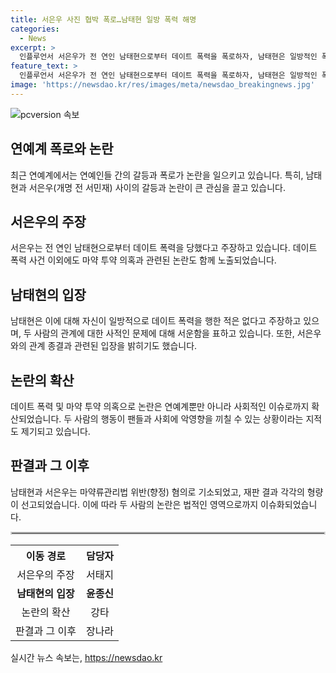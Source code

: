 ```yaml
---
title: 서은우 사진 협박 폭로…남태현 일방 폭력 해명
categories:
  - News
excerpt: >
  인플루언서 서은우가 전 연인 남태현으로부터 데이트 폭력을 폭로하자, 남태현은 일방적인 폭력 주장을 부인하고 것에 대한 해명글을 인스타그램에 게재했다. 서은우는 남태현의 데이트 폭력과 물리적 폭력을 주장하며 공개했고, 이에 대한 재판 결과도 있었다. 두 사람은 마약 투약 혐의로도 논란이 있었으며, 재판부는 그들의 행동이 사회에 부정적 영향을 줄 수 있다고 판시했다. ※CBS노컷뉴스 제보 : jebo@cbs.co.kr, 카카오톡 : @노컷뉴스, 사이트 : https://url.kr/b71afn
feature_text: >
  인플루언서 서은우가 전 연인 남태현으로부터 데이트 폭력을 폭로하자, 남태현은 일방적인 폭력 주장을 부인하고 것에 대한 해명글을 인스타그램에 게재했다. 서은우는 남태현의 데이트 폭력과 물리적 폭력을 주장하며 공개했고, 이에 대한 재판 결과도 있었다. 두 사람은 마약 투약 혐의로도 논란이 있었으며, 재판부는 그들의 행동이 사회에 부정적 영향을 줄 수 있다고 판시했다. ※CBS노컷뉴스 제보 : jebo@cbs.co.kr, 카카오톡 : @노컷뉴스, 사이트 : https://url.kr/b71afn
image: 'https://newsdao.kr/res/images/meta/newsdao_breakingnews.jpg'
---
```


<p><img src="https://newsdao.kr/res/images/meta/newsdao_breakingnews.jpg" alt="pcversion 속보" /></p>

<h2 data-ke-size="size26">연예계 폭로와 논란</h2>

<p data-ke-size="size16">최근 연예계에서는 연예인들 간의 갈등과 폭로가 논란을 일으키고 있습니다. 특히, 남태현과 서은우(개명 전 서민재) 사이의 갈등과 논란이 큰 관심을 끌고 있습니다.</p>

<h2 data-ke-size="size26">서은우의 주장</h2>

<p data-ke-size="size16">서은우는 전 연인 남태현으로부터 데이트 폭력을 당했다고 주장하고 있습니다. 데이트 폭력 사건 이외에도 마약 투약 의혹과 관련된 논란도 함께 노출되었습니다.</p>

<h2 data-ke-size="size26">남태현의 입장</h2>

<p data-ke-size="size16">남태현은 이에 대해 자신이 일방적으로 데이트 폭력을 행한 적은 없다고 주장하고 있으며, 두 사람의 관계에 대한 사적인 문제에 대해 서운함을 표하고 있습니다. 또한, 서은우와의 관계 종결과 관련된 입장을 밝히기도 했습니다.</p>

<h2 data-ke-size="size26">논란의 확산</h2>

<p data-ke-size="size16">데이트 폭력 및 마약 투약 의혹으로 논란은 연예계뿐만 아니라 사회적인 이슈로까지 확산되었습니다. 두 사람의 행동이 팬들과 사회에 악영향을 끼칠 수 있는 상황이라는 지적도 제기되고 있습니다.</p>

<h2 data-ke-size="size26">판결과 그 이후</h2>

<p data-ke-size="size16">남태현과 서은우는 마약류관리법 위반(향정) 혐의로 기소되었고, 재판 결과 각각의 형량이 선고되었습니다. 이에 따라 두 사람의 논란은 법적인 영역으로까지 이슈화되었습니다.</p>

<hr style="border: 2px solid #D3D3D3;" />

<table>
  <tr>
    <th>이동 경로</th>
    <th>담당자</th>
  </tr>
  <tr>
    <td style="text-align: center; height: 17px;">서은우의 주장</td>
    <td style="text-align: center; height: 17px;">서태지</td>
  </tr>
  <tr>
    <td style="text-align: center; height: 17px;"><b>남태현의 입장</b></td>
    <td style="text-align: center; height: 17px;"><b>윤종신</b></td>
  </tr>
  <tr>
    <td style="text-align: center; height: 17px;">논란의 확산</td>
    <td style="text-align: center; height: 17px;">강타</td>
  </tr>
  <tr>
    <td style="text-align: center; height: 17px;">판결과 그 이후</td>
    <td style="text-align: center; height: 17px;">장나라</td>
  </tr>
</table>
실시간 뉴스 속보는, <a href="https://newsdao.kr" rel="dofollow">https://newsdao.kr</a>


